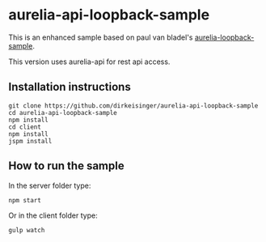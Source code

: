 # aurelia-api-loopback-sample
This is an enhanced sample based on paul van bladel's [aurelia-loopback-sample](https://github.com/paulvanbladel/aurelia-loopback-sample/).

This version uses aurelia-api for rest api access.

## Installation instructions
```shell
git clone https://github.com/dirkeisinger/aurelia-api-loopback-sample
cd aurelia-api-loopback-sample
npm install
cd client
npm install
jspm install
```

## How to run the sample
In the server folder type:
```shell
npm start
```

Or in the client folder type:
```shell
gulp watch
```
